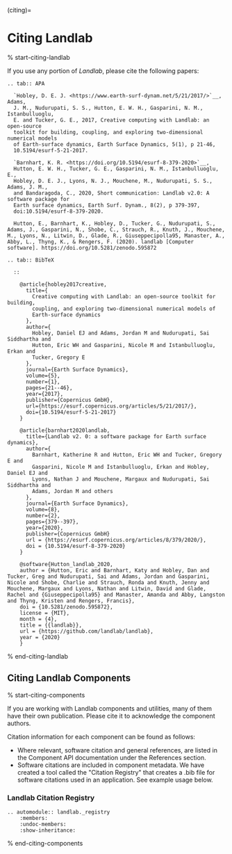 (citing)=

# Citing Landlab

% start-citing-landlab

If you use any portion of *Landlab*, please cite the following papers:

```{eval-rst}
.. tab:: APA

  `Hobley, D. E. J. <https://www.earth-surf-dynam.net/5/21/2017/>`__, Adams,
  J. M., Nudurupati, S. S., Hutton, E. W. H., Gasparini, N. M., Istanbulluoglu,
  E. and Tucker, G. E., 2017, Creative computing with Landlab: an open-source
  toolkit for building, coupling, and exploring two-dimensional numerical models
  of Earth-surface dynamics, Earth Surface Dynamics, 5(1), p 21-46,
  10.5194/esurf-5-21-2017.

  `Barnhart, K. R. <https://doi.org/10.5194/esurf-8-379-2020>`__,
  Hutton, E. W. H., Tucker, G. E., Gasparini, N. M., Istanbulluoglu, E.,
  Hobley, D. E. J., Lyons, N. J., Mouchene, M., Nudurupati, S. S., Adams, J. M.,
  and Bandaragoda, C., 2020, Short communication: Landlab v2.0: A software package for
  Earth surface dynamics, Earth Surf. Dynam., 8(2), p 379-397,
  doi:10.5194/esurf-8-379-2020.

  Hutton, E., Barnhart, K., Hobley, D., Tucker, G., Nudurupati, S., Adams, J., Gasparini, N., Shobe, C., Strauch, R., Knuth, J., Mouchene, M., Lyons, N., Litwin, D., Glade, R., Giuseppecipolla95, Manaster, A., Abby, L., Thyng, K., & Rengers, F. (2020). landlab [Computer software]. https://doi.org/10.5281/zenodo.595872
```

```{eval-rst}
.. tab:: BibTeX

  ::

    @article{hobley2017creative,
      title={
        Creative computing with Landlab: an open-source toolkit for building,
        coupling, and exploring two-dimensional numerical models of
        Earth-surface dynamics
      },
      author={
        Hobley, Daniel EJ and Adams, Jordan M and Nudurupati, Sai Siddhartha and
        Hutton, Eric WH and Gasparini, Nicole M and Istanbulluoglu, Erkan and
        Tucker, Gregory E
      },
      journal={Earth Surface Dynamics},
      volume={5},
      number={1},
      pages={21--46},
      year={2017},
      publisher={Copernicus GmbH},
      url={https://esurf.copernicus.org/articles/5/21/2017/},
      doi={10.5194/esurf-5-21-2017}
    }

    @article{barnhart2020landlab,
      title={Landlab v2. 0: a software package for Earth surface dynamics},
      author={
        Barnhart, Katherine R and Hutton, Eric WH and Tucker, Gregory E and
        Gasparini, Nicole M and Istanbulluoglu, Erkan and Hobley, Daniel EJ and
        Lyons, Nathan J and Mouchene, Margaux and Nudurupati, Sai Siddhartha and
        Adams, Jordan M and others
      },
      journal={Earth Surface Dynamics},
      volume={8},
      number={2},
      pages={379--397},
      year={2020},
      publisher={Copernicus GmbH}
      url = {https://esurf.copernicus.org/articles/8/379/2020/},
      doi = {10.5194/esurf-8-379-2020}
    }

    @software{Hutton_landlab_2020,
    author = {Hutton, Eric and Barnhart, Katy and Hobley, Dan and Tucker, Greg and Nudurupati, Sai and Adams, Jordan and Gasparini, Nicole and Shobe, Charlie and Strauch, Ronda and Knuth, Jenny and Mouchene, Margaux and Lyons, Nathan and Litwin, David and Glade, Rachel and {Giuseppecipolla95} and Manaster, Amanda and Abby, Langston and Thyng, Kristen and Rengers, Francis},
    doi = {10.5281/zenodo.595872},
    license = {MIT},
    month = {4},
    title = {{landlab}},
    url = {https://github.com/landlab/landlab},
    year = {2020}
    }
```

% end-citing-landlab

## Citing Landlab Components

% start-citing-components

If you are working with Landlab components and utilities, many of them have
their own publication. Please cite it to acknowledge the component authors.

Citation information for each component can be found as follows:

- Where relevant, software citation and general references, are listed in the
  Component API documentation under the References section.
- Software citations are included in component metadata. We have created a
  tool called the "Citation Registry" that creates a .bib file for software
  citations used in an application. See example usage below.

### Landlab Citation Registry

```{eval-rst}
.. automodule:: landlab._registry
    :members:
    :undoc-members:
    :show-inheritance:
```

% end-citing-components
